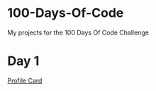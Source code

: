 # 100-Days-Of-Code
My projects for the 100 Days Of Code Challenge

# Day 1

[Profile Card](/1_Profile%20Card/README.md)